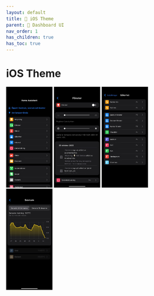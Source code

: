 ```yaml
---
layout: default
title: 🍏 iOS Theme
parent: 🦄 Dashboard UI
nav_order: 1
has_children: true
has_toc: true
---
```


# iOS Theme

<p float="middle">
  <img src="\assets\images\theme\ios_theme\ios_theme_front.jpeg" width="25%" />
  <img src="\assets\images\theme\ios_theme\ios_theme_device.jpeg" width="25%" /> 
  <img src="\assets\images\theme\ios_theme\ios_theme_states.jpeg" width="25%" />
  <img src="\assets\images\theme\ios_theme\ios_theme_graphs.jpeg" width="25%" />  
</p>